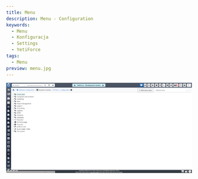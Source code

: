 ```yaml
---
title: Menu
description: Menu - Configuration
keywords:
  - Menu
  - Konfiguracja
  - Settings
  - YetiForce
tags:
  - Menu
preview: menu.jpg
---
```


![menu.jpg](menu.jpg)
